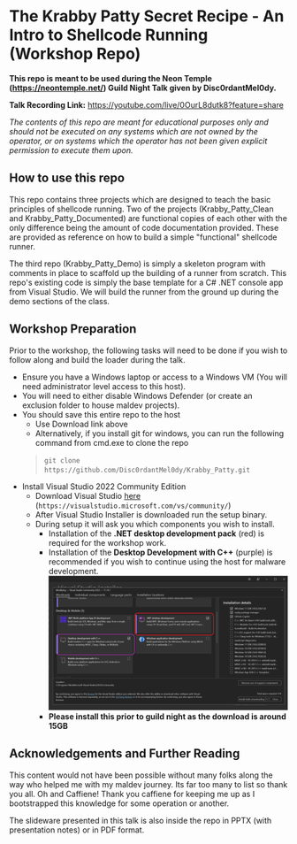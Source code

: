 # The Krabby Patty Secret Recipe - An Intro to Shellcode Running (Workshop Repo)
**This repo is meant to be used during the Neon Temple (https://neontemple.net/) Guild Night Talk given by Disc0rdantMel0dy.**

**Talk Recording Link:**
https://youtube.com/live/0OurL8dutk8?feature=share


*The contents of this repo are meant for educational purposes only and should not be executed on any systems which are not owned by the operator, or on systems which the operator has not been given explicit permission to execute them upon.*

## How to use this repo
This repo contains three projects which are designed to teach the basic principles of shellcode running.  Two of the projects (Krabby_Patty_Clean and Krabby_Patty_Documented) are functional copies of each other with the only difference being the amount of code documentation provided.  These are provided as reference on how to build a simple "functional" shellcode runner.

The third repo (Krabby_Patty_Demo) is simply a skeleton program with comments in place to scaffold up the building of a runner from scratch.  This repo's existing code is simply the base template for a C# .NET console app from Visual Studio.  We will build the runner from the ground up during the demo sections of the class.

## Workshop Preparation 
Prior to the workshop, the following tasks will need to be done if you wish to follow along and build the loader during the talk.
- Ensure you have a Windows laptop or access to a Windows VM (You will need administrator level access to this host).
- You will need to either disable Windows Defender (or create an exclusion folder to house maldev projects).
- You should save this entire repo to the host 
  - Use Download link above
  - Alternatively, if you install git for windows, you can run the following command from cmd.exe to clone the repo
  > `git clone https://github.com/Disc0rdantMel0dy/Krabby_Patty.git`
- Install Visual Studio 2022 Community Edition
    - Download Visual Studio [here](https://visualstudio.microsoft.com/vs/community/) (`https://visualstudio.microsoft.com/vs/community/`)
    - After Visual Studio Installer is downloaded run the setup binary.
    - During setup it will ask you which components you wish to install.  
      - Installation of the **.NET desktop development pack** (red) is required for the workshop work.
      - Installation of the **Desktop Development with C++** (purple) is recommended if you wish to continue using the host for malware development.
![Component Installation for Visual Studio](Visual_Studio_Setup_1.png)
      - **Please install this prior to guild night as the download is around 15GB** 
## Acknowledgements and Further Reading
This content would not have been possible without many folks along the way who helped me with my maldev journey.  Its far too many to list so thank you all. Oh and Caffiene!  Thank you caffiene for keeping me up as I bootstrapped this knowledge for some operation or another.

The slideware presented in this talk is also inside the repo in PPTX (with presentation notes) or in PDF format.